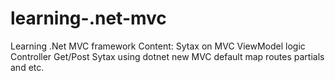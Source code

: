 # learning-.net-mvc
Learning .Net MVC framework
Content:
  Sytax on MVC
  ViewModel logic
  Controller Get/Post Sytax using dotnet new MVC default map routes
  partials
  and etc.
